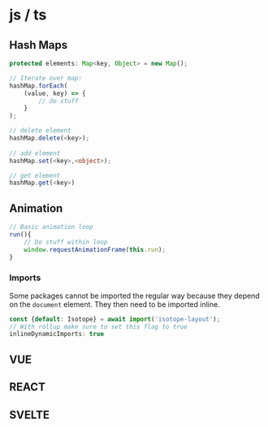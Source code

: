 # js / ts

## Hash Maps

````typescript
protected elements: Map<key, Object> = new Map();

// Iterate over map:
hashMap.forEach(
	(value, key) => {
        // do stuff 
    }
);

// delete element 
hashMap.delete(<key>);
               
// add element
hashMap.set(<key>,<object>);

// get element
hashMap.get(<key>)
````



## Animation

````typescript
// Basic animation loop
run(){
    // Do stuff within loop
    window.requestAnimationFrame(this.run);
}

````

### Imports

Some packages cannot be imported the regular way because they depend on the ``document`` element. They then need to be imported inline. 

````javascript
const {default: Isotope} = await import('isotope-layout');
// With rollup make sure to set this flag to true
inlineDynamicImports: true
````



## VUE



## REACT



## SVELTE





